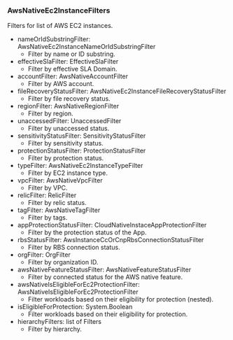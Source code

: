### AwsNativeEc2InstanceFilters
Filters for list of AWS EC2 instances.

- nameOrIdSubstringFilter: AwsNativeEc2InstanceNameOrIdSubstringFilter
  - Filter by name or ID substring.
- effectiveSlaFilter: EffectiveSlaFilter
  - Filter by effective SLA Domain.
- accountFilter: AwsNativeAccountFilter
  - Filter by AWS account.
- fileRecoveryStatusFilter: AwsNativeEc2InstanceFileRecoveryStatusFilter
  - Filter by file recovery status.
- regionFilter: AwsNativeRegionFilter
  - Filter by region.
- unaccessedFilter: UnaccessedFilter
  - Filter by unaccessed status.
- sensitivityStatusFilter: SensitivityStatusFilter
  - Filter by sensitivity status.
- protectionStatusFilter: ProtectionStatusFilter
  - Filter by protection status.
- typeFilter: AwsNativeEc2InstanceTypeFilter
  - Filter by EC2 instance type.
- vpcFilter: AwsNativeVpcFilter
  - Filter by VPC.
- relicFilter: RelicFilter
  - Filter by relic status.
- tagFilter: AwsNativeTagFilter
  - Filter by tags.
- appProtectionStatusFilter: CloudNativeInstaceAppProtectionFilter
  - Filter by the protection status of the App.
- rbsStatusFilter: AwsInstanceCcOrCnpRbsConnectionStatusFilter
  - Filter by RBS connection status.
- orgFilter: OrgFilter
  - Filter by organization ID.
- awsNativeFeatureStatusFilter: AwsNativeFeatureStatusFilter
  - Filter by connected status for the AWS native feature.
- awsNativeIsEligibleForEc2ProtectionFilter: AwsNativeIsEligibleForEc2ProtectionFilter
  - Filter workloads based on their eligibility for protection (nested).
- isEligibleForProtection: System.Boolean
  - Filter workloads based on their eligibility for protection.
- hierarchyFilters: list of Filters
  - Filter by hierarchy.
